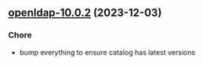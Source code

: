 

## [openldap-10.0.2](https://github.com/truecharts/charts/compare/openldap-10.0.1...openldap-10.0.2) (2023-12-03)

### Chore

- bump everything to ensure catalog has latest versions
  
  